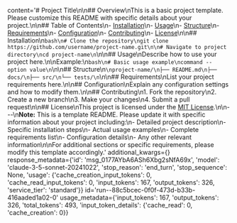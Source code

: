 content='# Project Title\n\n## Overview\nThis is a basic project template. Please customize this README with specific details about your project.\n\n## Table of Contents\n- [Installation](#installation)\n- [Usage](#usage)\n- [Structure](#structure)\n- [Requirements](#requirements)\n- [Configuration](#configuration)\n- [Contributing](#contributing)\n- [License](#license)\n\n## Installation\n```bash\n# Clone the repository\ngit clone https://github.com/username/project-name.git\n\n# Navigate to project directory\ncd project-name\n```\n\n## Usage\nDescribe how to use your project here.\n\nExample:\n```bash\n# Basic usage example\ncommand --option value\n```\n\n## Structure\n```\nproject-name/\n├── README.md\n├── docs/\n├── src/\n└── tests/\n```\n\n## Requirements\nList your project requirements here.\n\n## Configuration\nExplain any configuration settings and how to modify them.\n\n## Contributing\n1. Fork the repository\n2. Create a new branch\n3. Make your changes\n4. Submit a pull request\n\n## License\nThis project is licensed under the [MIT License](LICENSE).\n\n---\n**Note:** This is a template README. Please update it with specific information about your project including:\n- Detailed project description\n- Specific installation steps\n- Actual usage examples\n- Complete requirements list\n- Configuration details\n- Any other relevant information\n\nFor additional sections or specific requirements, please modify this template accordingly.' additional_kwargs={} response_metadata={'id': 'msg_0177AYbA6ASh6Xbg2sNfA69x', 'model': 'claude-3-5-sonnet-20241022', 'stop_reason': 'end_turn', 'stop_sequence': None, 'usage': {'cache_creation_input_tokens': 0, 'cache_read_input_tokens': 0, 'input_tokens': 167, 'output_tokens': 326, 'service_tier': 'standard'}} id='run--88c5bcec-0f0f-473d-b33b-416aaded1a02-0' usage_metadata={'input_tokens': 167, 'output_tokens': 326, 'total_tokens': 493, 'input_token_details': {'cache_read': 0, 'cache_creation': 0}}
